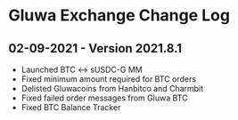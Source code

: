 # Gluwa Exchange Change Log

## 02-09-2021 - Version 2021.8.1

* Launched BTC &lt;-&gt; sUSDC-G MM 
* Fixed minimum amount required for BTC orders 
* Delisted Gluwacoins from Hanbitco and Charmbit 
* Fixed failed order messages from Gluwa BTC
* Fixed BTC Balance Tracker




